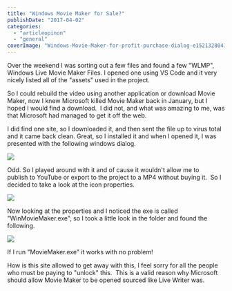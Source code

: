 ```yaml
---
title: "Windows Movie Maker for Sale?"
publishDate: "2017-04-02"
categories: 
  - "articleopinon"
  - "general"
coverImage: "Windows-Movie-Maker-for-profit-purchase-dialog-e1521328041798.png"
---
```


Over the weekend I was sorting out a few files and found a few "WLMP", Windows Live Movie Maker Files. I opened one using VS Code and it very nicely listed all of the "assets" used in the project.

So I could rebuild the video using another application or download Movie Maker, now I knew Microsoft killed Movie Maker back in January, but I hoped I would find a download.  I did not, and what was amazing to me, was that Microsoft had managed to get it off the web.

I did find one site, so I downloaded it, and then sent the file up to virus total and it came back clean. Great, so I installed it and when I opened it, I was presented with the following windows dialog.

![](/images/Windows-Movie-Maker-for-profit-purchase-dialog.png)

Odd. So I played around with it and of cause it wouldn't allow me to publish to YouTube or export to the project to a MP4 without buying it.  So I decided to take a look at the icon properties.

![](/images/Windows-Movie-Maker-for-profit-icon-properties.png)

Now looking at the properties and I noticed the exe is called "WinMovieMaker.exe", so I took a little look in the folder and found the following.

![](/images/Windows-Movie-Maker-for-profit-exes.png)

If I run "MovieMaker.exe" it works with no problem!

How is this site allowed to get away with this, I feel sorry for all the people who must be paying to "unlock" this.  This is a valid reason why Microsoft should allow Movie Maker to be opened sourced like Live Writer was.
